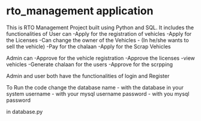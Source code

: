 # rto_management application
This is RTO Management Project built using Python and SQL. It includes the functionalities of User can -Apply for the registration of vehicles -Apply for the Licenses -Can change the owner of the Vehicles - (In he/she wants to sell the vehicle) -Pay for the chalaan -Apply for the Scrap Vehicles

Admin can -Approve for the vehicle registration -Approve the licenses -view vehicles -Generate chalaan for the users -Approve for the scrpping

Admin and user both have the functionalities of login and Register

To Run the code change the database name - with the database in your system username - with your mysql username password - with you mysql password

in database.py
